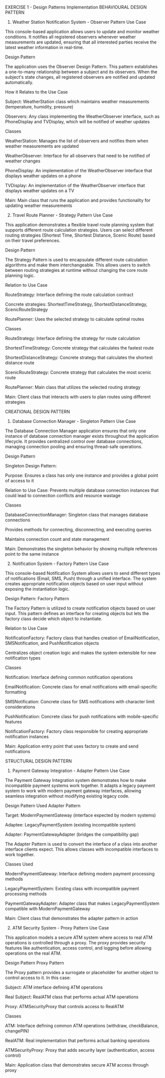EXERCISE 1 - Design Patterns Implementation
BEHAVIOURAL DESIGN PATTERN
1. Weather Station Notification System - Observer Pattern
Use Case

This console-based application allows users to update and monitor weather conditions. It notifies all registered observers whenever weather measurements are updated, ensuring that all interested parties receive the latest weather information in real-time.

Design Pattern

The application uses the Observer Design Pattern. This pattern establishes a one-to-many relationship between a subject and its observers. When the subject's state changes, all registered observers are notified and updated automatically.

How it Relates to the Use Case

Subject: WeatherStation class which maintains weather measurements (temperature, humidity, pressure)

Observers: Any class implementing the WeatherObserver interface, such as PhoneDisplay and TVDisplay, which will be notified of weather updates

Classes

WeatherStation: Manages the list of observers and notifies them when weather measurements are updated

WeatherObserver: Interface for all observers that need to be notified of weather changes

PhoneDisplay: An implementation of the WeatherObserver interface that displays weather updates on a phone

TVDisplay: An implementation of the WeatherObserver interface that displays weather updates on a TV

Main: Main class that runs the application and provides functionality for updating weather measurements

2. Travel Route Planner - Strategy Pattern
Use Case

This application demonstrates a flexible travel route planning system that supports different route calculation strategies. Users can select different routing strategies (Shortest Time, Shortest Distance, Scenic Route) based on their travel preferences.

Design Pattern

The Strategy Pattern is used to encapsulate different route calculation algorithms and make them interchangeable. This allows users to switch between routing strategies at runtime without changing the core route planning logic.

Relation to Use Case

RouteStrategy: Interface defining the route calculation contract

Concrete strategies: ShortestTimeStrategy, ShortestDistanceStrategy, ScenicRouteStrategy

RoutePlanner: Uses the selected strategy to calculate optimal routes

Classes

RouteStrategy: Interface defining the strategy for route calculation

ShortestTimeStrategy: Concrete strategy that calculates the fastest route

ShortestDistanceStrategy: Concrete strategy that calculates the shortest distance route

ScenicRouteStrategy: Concrete strategy that calculates the most scenic route

RoutePlanner: Main class that utilizes the selected routing strategy

Main: Client class that interacts with users to plan routes using different strategies

CREATIONAL DESIGN PATTERN
1. Database Connection Manager - Singleton Pattern
Use Case

The Database Connection Manager application ensures that only one instance of database connection manager exists throughout the application lifecycle. It provides centralized control over database connections, managing connection pooling and ensuring thread-safe operations.

Design Pattern

Singleton Design Pattern:

Purpose: Ensures a class has only one instance and provides a global point of access to it

Relation to Use Case: Prevents multiple database connection instances that could lead to connection conflicts and resource wastage

Classes

DatabaseConnectionManager: Singleton class that manages database connections

Provides methods for connecting, disconnecting, and executing queries

Maintains connection count and state management

Main: Demonstrates the singleton behavior by showing multiple references point to the same instance

2. Notification System - Factory Pattern
Use Case

This console-based Notification System allows users to send different types of notifications (Email, SMS, Push) through a unified interface. The system creates appropriate notification objects based on user input without exposing the instantiation logic.

Design Pattern: Factory Pattern

The Factory Pattern is utilized to create notification objects based on user input. This pattern defines an interface for creating objects but lets the factory class decide which object to instantiate.

Relation to Use Case

NotificationFactory: Factory class that handles creation of EmailNotification, SMSNotification, and PushNotification objects

Centralizes object creation logic and makes the system extensible for new notification types

Classes

Notification: Interface defining common notification operations

EmailNotification: Concrete class for email notifications with email-specific formatting

SMSNotification: Concrete class for SMS notifications with character limit considerations

PushNotification: Concrete class for push notifications with mobile-specific features

NotificationFactory: Factory class responsible for creating appropriate notification instances

Main: Application entry point that uses factory to create and send notifications

STRUCTURAL DESIGN PATTERN
1. Payment Gateway Integration - Adapter Pattern
Use Case

The Payment Gateway Integration system demonstrates how to make incompatible payment systems work together. It adapts a legacy payment system to work with modern payment gateway interfaces, allowing seamless integration without modifying existing legacy code.

Design Pattern Used
Adapter Pattern

Target: ModernPaymentGateway (interface expected by modern systems)

Adaptee: LegacyPaymentSystem (existing incompatible system)

Adapter: PaymentGatewayAdapter (bridges the compatibility gap)

The Adapter Pattern is used to convert the interface of a class into another interface clients expect. This allows classes with incompatible interfaces to work together.

Classes Used

ModernPaymentGateway: Interface defining modern payment processing methods

LegacyPaymentSystem: Existing class with incompatible payment processing methods

PaymentGatewayAdapter: Adapter class that makes LegacyPaymentSystem compatible with ModernPaymentGateway

Main: Client class that demonstrates the adapter pattern in action

2. ATM Security System - Proxy Pattern
Use Case

This application models a secure ATM system where access to real ATM operations is controlled through a proxy. The proxy provides security features like authentication, access control, and logging before allowing operations on the real ATM.

Design Pattern
Proxy Pattern

The Proxy pattern provides a surrogate or placeholder for another object to control access to it. In this case:

Subject: ATM interface defining ATM operations

Real Subject: RealATM class that performs actual ATM operations

Proxy: ATMSecurityProxy that controls access to RealATM

Classes

ATM: Interface defining common ATM operations (withdraw, checkBalance, changePIN)

RealATM: Real implementation that performs actual banking operations

ATMSecurityProxy: Proxy that adds security layer (authentication, access control)

Main: Application class that demonstrates secure ATM access through proxy


